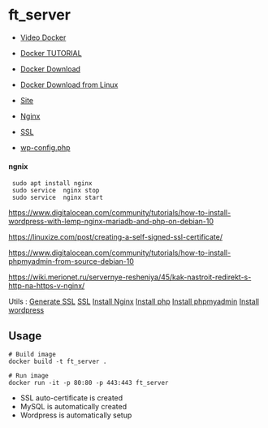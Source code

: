 # ft_server

* [Video Docker](https://www.youtube.com/watch?v=QF4ZF857m44)

* [Docker TUTORIAL](https://badcode.ru/docker-tutorial-dlia-novichkov-rassmatrivaiem-docker-tak-iesli-by-on-byl-ighrovoi-pristavkoi/)

* [Docker Download](https://www.docker.com/products/docker-desktop)

* [Docker Download from Linux](https://www.digitalocean.com/community/tutorials/docker-ubuntu-18-04-1-ru)

* [Site](https://forhjy.medium.com/how-to-install-lemp-wordpress-on-debian-buster-by-using-dockerfile-1-75ddf3ede861)

* [Nginx](https://nginx.org/ru/docs/beginners_guide.html)

* [SSL](https://habr.com/ru/post/352722/)

* [wp-config.php](https://codex.wordpress.org/%D0%A0%D0%B5%D0%B4%D0%B0%D0%BA%D1%82%D0%B8%D1%80%D0%BE%D0%B2%D0%B0%D0%BD%D0%B8%D0%B5_wp-config.php)
 #### ngnix
 
     sudo apt install nginx
     sudo service  nginx stop
     sudo service  nginx start
     
https://www.digitalocean.com/community/tutorials/how-to-install-wordpress-with-lemp-nginx-mariadb-and-php-on-debian-10

https://linuxize.com/post/creating-a-self-signed-ssl-certificate/

https://www.digitalocean.com/community/tutorials/how-to-install-phpmyadmin-from-source-debian-10

https://wiki.merionet.ru/servernye-resheniya/45/kak-nastroit-redirekt-s-http-na-https-v-nginx/

Utils :
  [Generate SSL](https://linuxize.com/post/creating-a-self-signed-ssl-certificate/)
  [SSL](https://admin-serv.net/blog/670/creer-et-installer-un-certificat-ssl-sous-nginx/)
  [Install Nginx](https://www.youtube.com/watch?v=YD_exb9aPZU)
  [Install php](https://www.digitalocean.com/community/tutorials/how-to-install-linux-nginx-mariadb-php-lemp-stack-on-debian-10)
  [Install phpmyadmin](https://www.digitalocean.com/community/tutorials/how-to-install-phpmyadmin-from-source-debian-10)
  [Install wordpress](https://www.osradar.com/install-wordpress-debian-10/)
## Usage

```shell
# Build image
docker build -t ft_server .

# Run image
docker run -it -p 80:80 -p 443:443 ft_server
```
* SSL auto-certificate is created
* MySQL is automatically created
* Wordpress is automatically setup
